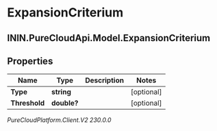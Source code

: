 # ExpansionCriterium

## ININ.PureCloudApi.Model.ExpansionCriterium

## Properties

|Name | Type | Description | Notes|
|------------ | ------------- | ------------- | -------------|
| **Type** | **string** |  | [optional] |
| **Threshold** | **double?** |  | [optional] |



_PureCloudPlatform.Client.V2 230.0.0_
